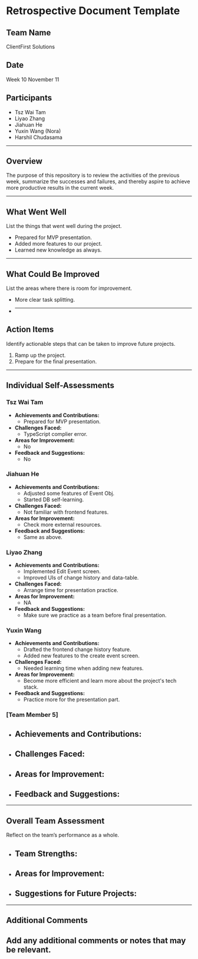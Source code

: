 # Retrospective Document Template

## Team Name

ClientFirst Solutions

## Date

Week 10 November 11

## Participants

- Tsz Wai Tam
- Liyao Zhang
- Jiahuan He
- Yuxin Wang (Nora)
- Harshil Chudasama

---

## Overview

The purpose of this repository is to review the activities of the previous week, summarize the successes and failures, and thereby aspire to achieve more productive results in the current week.

---

## What Went Well

List the things that went well during the project.

- Prepared for MVP presentation.
- Added more features to our project.
- Learned new knowledge as always.

---

## What Could Be Improved

List the areas where there is room for improvement.

- More clear task splitting.
- ***

## Action Items

Identify actionable steps that can be taken to improve future projects.

1. Ramp up the project.
2. Prepare for the final presentation.

---

## Individual Self-Assessments

### Tsz Wai Tam

- **Achievements and Contributions:**
  - Prepared for MVP presentation.
- **Challenges Faced:**
  - TypeScript complier error.
- **Areas for Improvement:**
  - No
- **Feedback and Suggestions:**
  - No

### Jiahuan He

- **Achievements and Contributions:**
  - Adjusted some features of Event Obj.
  - Started DB self-learning.
- **Challenges Faced:**
  - Not familiar with frontend features.
- **Areas for Improvement:**
  - Check more external resources.
- **Feedback and Suggestions:**
  - Same as above.

### Liyao Zhang

- **Achievements and Contributions:**
  - Implemented Edit Event screen.
  - Improved UIs of change history and data-table.
- **Challenges Faced:**
  - Arrange time for presentation practice.
- **Areas for Improvement:**
  - NA
- **Feedback and Suggestions:**
  - Make sure we practice as a team before final presentation.

### Yuxin Wang

- **Achievements and Contributions:**
  - Drafted the frontend change history feature.
  - Added new features to the create event screen.
- **Challenges Faced:**
  - Needed learning time when adding new features.
- **Areas for Improvement:**
  - Become more efficient and learn more about the project's tech stack.
- **Feedback and Suggestions:**
  - Practice more for the presentation part.

### [Team Member 5]

- ## **Achievements and Contributions:**
- ## **Challenges Faced:**
- ## **Areas for Improvement:**
- ## **Feedback and Suggestions:**

---

## Overall Team Assessment

Reflect on the team’s performance as a whole.

- ## **Team Strengths:**
- ## **Areas for Improvement:**
- ## **Suggestions for Future Projects:**

---

## Additional Comments

## Add any additional comments or notes that may be relevant.
